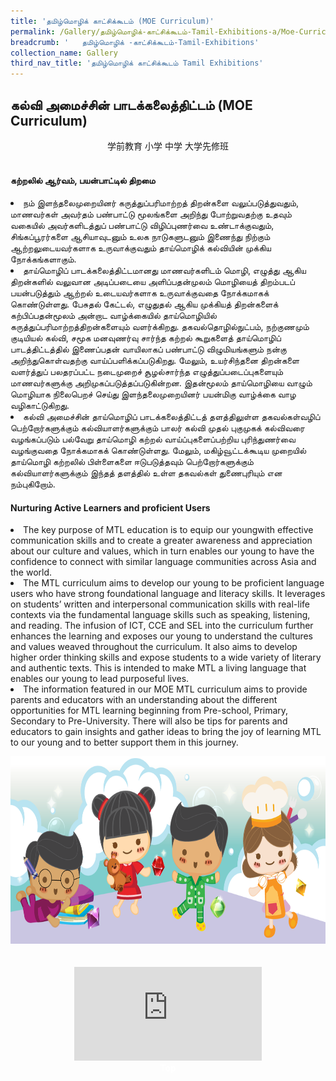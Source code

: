 ```yaml
---
title: 'தமிழ்மொழிக் காட்சிக்கூடம் (MOE Curriculum)'
permalink: /Gallery/தமிழ்மொழிக்-காட்சிக்கூடம்-Tamil-Exhibitions-a/Moe-Curriculum/
breadcrumb: '	தமிழ்மொழிக் -காட்சிக்கூடம்-Tamil-Exhibitions'
collection_name: Gallery
third_nav_title: 'தமிழ்மொழிக் காட்சிக்கூடம் Tamil Exhibitions'
---
```


## கல்வி அமைச்சின் பாடக்கலைத்திட்டம் (MOE Curriculum)
<html>
<body>
<style>

 .tab img{
   width: 80%;
 }
 .tab table {
   display: none;
}
.tab table:target {
  display: block;
}
.atab label {
    position: relative;
    display: block;
    background: #d14165;
    color: #fff;
    font-weight: 700;
    padding: 10px;
    cursor: pointer;
 }
 .atab label::after {
  content: "+";
  font-size: 22px;
  position: absolute;
  right: 10px;
  top: 7px;
  transition: all 0.4s;
}
.atab input[type=checkbox]:checked + label::after,
.atab input[type=radio]:checked + label::after {
    content: 'x';
    right: 14px;
    top: 7px;
  //transform:rotate(-225deg);
   /* transform: rotate(90deg); */
}
.tab-content {
  overflow: hidden;
  display: none;
  width:100%; 
}
.atab{
  margin-bottom: 5px;
  width:100%;  
}
 
</style>
  
<div style="margin-top:auto;margin-bottom:auto;text-align:center;">
<div class="tab">
  <a href="#Sch"><div style="display:inline-block; font-family:Calibri (Body);" class="btnClass">学前教育</div></a>
  <a href="test/TL-PriSch"><div style="display:inline-block; font-family:Calibri (Body);" class="btnClass">小学</div></a>
  <a href="#Sec"><div style="display:inline-block; font-family:Calibri (Body);" class="btnClass">中学</div></a>
  <a href="#PreU"><div style="display:inline-block; font-family:Calibri (Body);" class="btnClass">大学先修班</div></a>
</div>  <br/>
 <div style="margin-top:auto;margin-bottom:auto;text-align:left;">
<h4><strong>கற்றலில் ஆர்வம், பயன்பாட்டில் திறமை </strong></h4>
 
  <p>
   <li>நம் இளந்தலைமுறையினர் கருத்துப்பரிமாற்றத் திறன்களை வலுப்படுத்துவதும், மாணவர்கள் அவர்தம் பண்பாட்டு மூலங்களை அறிந்து போற்றுவதற்கு உதவும் வகையில் அவர்களிடத்துப் பண்பாட்டு விழிப்புணர்வை உண்டாக்குவதும், சிங்கப்பூரர்களை ஆசியாவுடனும் உலக நாடுகளுடனும் இணைந்து நிற்கும் ஆற்றலுடையவர்களாக உருவாக்குவதும் தாய்மொழிக் கல்வியின் முக்கிய நோக்கங்களாகும். </li>
   <li>	தாய்மொழிப் பாடக்கலைத்திட்டமானது மாணவர்களிடம் மொழி, எழுத்து ஆகிய திறன்களில் வலுவான அடிப்படையை அளிப்பதன்முலம் மொழியைத் திறம்படப் பயன்படுத்தும் ஆற்றல் உடையவர்களாக உருவாக்குவதை நோக்கமாகக் கொண்டுள்ளது. பேசுதல் கேட்டல், எழுதுதல் ஆகிய முக்கியத் திறன்களைக் கற்பிப்பதன்மூலம் அன்றாட வாழ்க்கையில் தாய்மொழியில் கருத்துப்பரிமாற்றத்திறன்களையும் வளர்க்கிறது. தகவல்தொழில்நுட்பம், நற்குணமும் குடியியல் கல்வி, சமூக மனவுணர்வு சார்ந்த கற்றல் கூறுகளைத் தாய்மொழிப் பாடத்திட்டத்தில் இணைப்பதன் வாயிலாகப் பண்பாட்டு விழுமியங்களும் நன்கு அறிந்துகொள்வதற்கு வாய்ப்பளிக்கப்படுகிறது. மேலும், உயர்சிந்தனை திறன்களை வளர்த்துப் பலதரப்பட்ட நடைமுறைச் சூழல்சார்ந்த எழுத்துப்படைப்புகளையும் மாணவர்களுக்கு அறிமுகப்படுத்தப்படுகின்றன. இதன்மூலம் தாய்மொழியை வாழும் மொழியாக நிலைபெறச் செய்து இளந்தலைமுறையினர் பயன்மிகு வாழ்க்கை வாழ வழிகாட்டுகிறது.</li>
   <li>	கல்வி அமைச்சின் தாய்மொழிப் பாடக்கலைத்திட்டத் தளத்திலுள்ள தகவல்கள்வழிப் பெற்றோர்களுக்கும் கல்வியாளர்களுக்கும் பாலர் கல்வி முதல் புகுமுகக் கல்விவரை வழங்கப்படும் பல்வேறு தாய்மொழி கற்றல் வாய்ப்புகளைப்பற்றிய புரிந்துணர்வை வழங்குவதை நோக்கமாகக் கொண்டுள்ளது. மேலும், மகிழ்வூட்டக்கூடிய முறையில் தாய்மொழி கற்றலில் பிள்ளைகளை ஈடுபடுத்தவும் பெற்றோர்களுக்கும் கல்வியாளர்களுக்கும் இந்தத் தளத்தில் உள்ள தகவல்கள் துணைபுரியும் என நம்புகிறோம். </li>
  </p>
  
  <h4>Nurturing Active Learners and proficient Users </h4>
  <p>
 <li>The key purpose of MTL education is to equip our youngwith effective communication skills and to create a greater awareness and appreciation about our culture and values, which in turn enables  our young  to have the confidence to connect with similar language communities across Asia and the world.</li>
 <li>The MTL curriculum aims to develop our young to be proficient language users who have strong foundational language and literacy skills. It leverages on students’ written and interpersonal communication skills with real-life contexts via the fundamental language skills such as speaking, listening, and reading. The infusion of ICT, CCE and SEL into the curriculum further enhances the learning and exposes our young to understand the cultures and values weaved throughout the curriculum.    It also aims to develop higher order thinking skills and expose students to a wide variety of literary and authentic texts. This is intended to make MTL a living language that enables our young to lead purposeful lives.</li>
 <li>The information featured in our MOE MTL curriculum aims to provide parents and educators with an understanding about the different opportunities for MTL learning beginning from Pre-school, Primary, Secondary to Pre-University. There will also be tips for parents and educators to gain insights and gather ideas to bring the joy of learning MTL to our young and to better support them in this journey.</li>
</p></div>

<div class="image">
  <img src="images/footerBanner.png" class="Image" width="1000" height="300"></div>
  <br/><br/>
  <div class="video-container">
<iframe src="https://www.youtube.com/embed/d6fmLlW8eoE" frameborder="0" allow="accelerometer; autoplay; encrypted-media; gyroscope; picture-in-picture"
allowfullscreen></iframe></div>

<div class="btntop"><a href="#top" style="text-decoration:none;"><span style="color:white"><b>Top</b></span></a></div>
